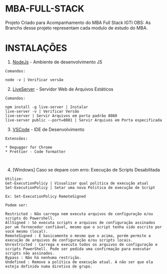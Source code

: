 # MBA-FULL-STACK

Projeto Criado para Acompanhamento do MBA Full Stack IGTI
OBS: As Branchs desse projeto representam cada modulo de estudo do MBA.

# INSTALAÇÕES

1.  [NodeJs](https://nodejs.org/en/) - Ambiente de desenvolvimento JS

```
Comandos:

node -v | Verificar versão

```

2.  [LiveServer](https://www.npmjs.com/package/live-server) - Servidor Web de Arquivos Estáticos

```
Comandos:

npm install -g live-server | Instalar
live-server -v | Verificar Versão
live-server | Servir Arquivos em porta padrão 8080
live-server public --port=8081 | Servir Arquivos em Porta especificada

```

3.  [VSCode](http://code.visualstudio.com) - IDE de Desenvolvimento

```
Extensões:

* Degugger for Chrome
* Prettier - Code formatter



```

4. [Windows]
   Caso se depare com erro: Execução de Scripts Desabilitada

```
Utilize:
Get-ExecutionPolicy | Visualizar qual politica de execução atual
Set-ExecutionPolicy | Setar uma nova Politica de execução de Script

Ex: Set-ExecutionPolicy RemoteSigned

Podem ser:

Restricted : Não carrega nem executa arquivos de configuração e/ou scripts do Powershell.
AllSigned : Só executa scripts e arquivos de configuração assinados por um fornecedor confiável, mesmo que o script tenha sido escrito por você mesmo (local).
RemoteSigned : É basicamente o mesmo que o acima, porém permite a execução de arquivos de configuração e/ou scripts locais.
Unrestricted : Carrega e executa todos os arquivos de configuração e scripts PowerShell. Pode ser pedida uma confirmação para executar scripts não assinados.
Bypass : Não há nenhuma restrição.
Undefined : Remove a política de execução atual. A não ser que ela esteja definida numa diretiva de grupo.

```
